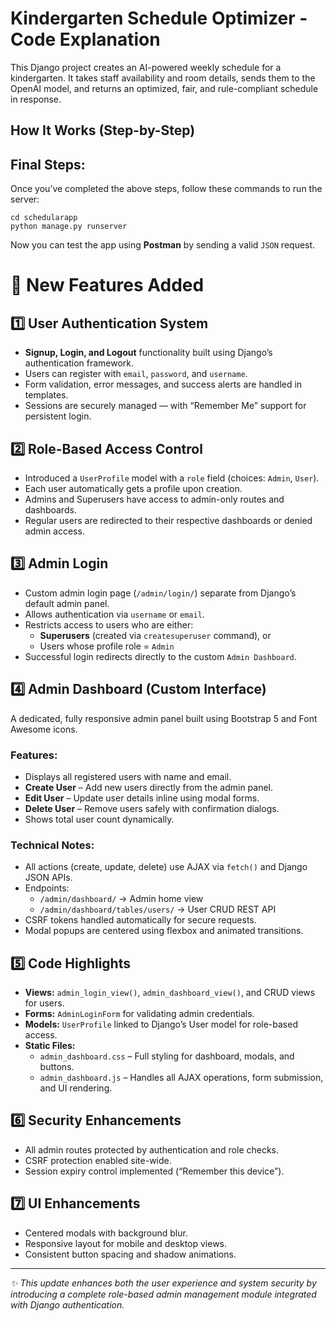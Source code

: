 <!DOCTYPE html>
<html lang="en">
<head>
  <meta charset="UTF-8">
  <title>Kindergarten Schedule Optimizer - Code Explanation</title>
</head>
<body>

  <h1> Kindergarten Schedule Optimizer - Code Explanation</h1>

  <p>This Django project creates an AI-powered weekly schedule for a kindergarten. It takes staff availability and room details, sends them to the OpenAI model, and returns an optimized, fair, and rule-compliant schedule in response.</p>

  <h2> How It Works (Step-by-Step)</h2>
 

  <h2>Final Steps:</h2>
  
  <p>
    Once you’ve completed the above steps, follow these commands to run the server:
  </p>
  <pre><code>cd schedularapp
python manage.py runserver</code></pre>

  <p>
    Now you can test the app using <strong>Postman</strong> by sending a valid <code>JSON</code> request.
  </p>

  <!-- ============================== -->
  <!-- NEWLY ADDED SECTION BELOW -->
  <!-- ============================== -->

  <h1>🧩 New Features Added</h1>

  <h2>1️⃣ User Authentication System</h2>
  <ul>
    <li><strong>Signup, Login, and Logout</strong> functionality built using Django’s authentication framework.</li>
    <li>Users can register with <code>email</code>, <code>password</code>, and <code>username</code>.</li>
    <li>Form validation, error messages, and success alerts are handled in templates.</li>
    <li>Sessions are securely managed — with “Remember Me” support for persistent login.</li>
  </ul>

  <h2>2️⃣ Role-Based Access Control</h2>
  <ul>
    <li>Introduced a <code>UserProfile</code> model with a <code>role</code> field (choices: <code>Admin</code>, <code>User</code>).</li>
    <li>Each user automatically gets a profile upon creation.</li>
    <li>Admins and Superusers have access to admin-only routes and dashboards.</li>
    <li>Regular users are redirected to their respective dashboards or denied admin access.</li>
  </ul>

  <h2>3️⃣ Admin Login</h2>
  <ul>
    <li>Custom admin login page (<code>/admin/login/</code>) separate from Django’s default admin panel.</li>
    <li>Allows authentication via <code>username</code> or <code>email</code>.</li>
    <li>Restricts access to users who are either:
      <ul>
        <li><strong>Superusers</strong> (created via <code>createsuperuser</code> command), or</li>
        <li>Users whose profile role = <code>Admin</code></li>
      </ul>
    </li>
    <li>Successful login redirects directly to the custom <code>Admin Dashboard</code>.</li>
  </ul>

  <h2>4️⃣ Admin Dashboard (Custom Interface)</h2>
  <p>A dedicated, fully responsive admin panel built using Bootstrap 5 and Font Awesome icons.</p>

  <h3>Features:</h3>
  <ul>
    <li> Displays all registered users with name and email.</li>
    <li> <strong>Create User</strong> – Add new users directly from the admin panel.</li>
    <li> <strong>Edit User</strong> – Update user details inline using modal forms.</li>
    <li> <strong>Delete User</strong> – Remove users safely with confirmation dialogs.</li>
    <li> Shows total user count dynamically.</li>
  </ul>

  <h3>Technical Notes:</h3>
  <ul>
    <li>All actions (create, update, delete) use AJAX via <code>fetch()</code> and Django JSON APIs.</li>
    <li>Endpoints:
      <ul>
        <li><code>/admin/dashboard/</code> → Admin home view</li>
        <li><code>/admin/dashboard/tables/users/</code> → User CRUD REST API</li>
      </ul>
    </li>
    <li>CSRF tokens handled automatically for secure requests.</li>
    <li>Modal popups are centered using flexbox and animated transitions.</li>
  </ul>

  <h2>5️⃣ Code Highlights</h2>
  <ul>
    <li><strong>Views:</strong> <code>admin_login_view()</code>, <code>admin_dashboard_view()</code>, and CRUD views for users.</li>
    <li><strong>Forms:</strong> <code>AdminLoginForm</code> for validating admin credentials.</li>
    <li><strong>Models:</strong> <code>UserProfile</code> linked to Django’s User model for role-based access.</li>
    <li><strong>Static Files:</strong>
      <ul>
        <li><code>admin_dashboard.css</code> – Full styling for dashboard, modals, and buttons.</li>
        <li><code>admin_dashboard.js</code> – Handles all AJAX operations, form submission, and UI rendering.</li>
      </ul>
    </li>
  </ul>

  <h2>6️⃣ Security Enhancements</h2>
  <ul>
    <li>All admin routes protected by authentication and role checks.</li>
    <li>CSRF protection enabled site-wide.</li>
    <li>Session expiry control implemented (“Remember this device”).</li>
  </ul>

  <h2>7️⃣ UI Enhancements</h2>
  <ul>
    <li>Centered modals with background blur.</li>
    <li>Responsive layout for mobile and desktop views.</li>
    <li>Consistent button spacing and shadow animations.</li>
  </ul>

  <hr />
  <p><em>✨ This update enhances both the user experience and system security by introducing a complete role-based admin management module integrated with Django authentication.</em></p>

</body>
</html>

